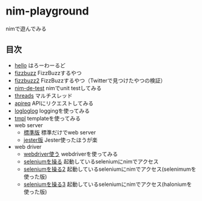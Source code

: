 # nim-playground
nimで遊んでみる

## 目次

- [hello](./hello/) はろーわーるど
- [fizzbuzz](./fizzbuzz/) FizzBuzzするやつ
- [fizzbuzz2](./fizzbuzz2/) FizzBuzzするやつ（Twitterで見つけたやつの検証）
- [nim-de-test](./nim-de-test/) nimでunit testしてみる
- [threads](./threads/) マルチスレッド
- [apireq](./apireq/) APIにリクエストしてみる
- [logloglog](./logloglog/) loggingを使ってみる
- [tmpl](./tmpl/) templateを使ってみる
- web server
  - [標準版](./websv2/) 標準だけでweb server
  - [jester版](./websv/) Jester使ったほうが楽
- web driver
  - [webdriver使う](./webdr/) webdriverを使ってみる
  - [seleniumを操る](./selenium/) 起動しているseleniumにnimでアクセス
  - [seleniumを操る2](./selenium2/) 起動しているseleniumにnimでアクセス(selenimumを使った版)
  - [seleniumを操る3](./selenium3/) 起動しているseleniumにnimでアクセス(haloniumを使った版)
